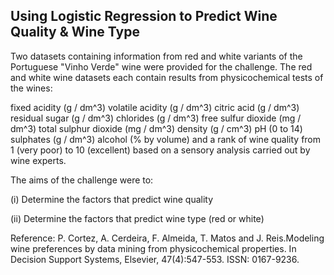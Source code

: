 ## Using Logistic Regression to Predict Wine Quality & Wine Type

Two datasets containing information from red and white variants of the Portuguese "Vinho Verde" wine were provided for the challenge. The red and white wine datasets each contain results from physicochemical tests of the wines:

fixed acidity (g / dm^3)
volatile acidity (g / dm^3)
citric acid (g / dm^3)
residual sugar (g / dm^3)
chlorides (g / dm^3)
free sulfur dioxide (mg / dm^3)
total sulphur dioxide (mg / dm^3)
density (g / cm^3)
pH (0 to 14)
sulphates (g / dm^3)
alcohol (% by volume)
and a rank of wine quality from 1 (very poor) to 10 (excellent) based on a sensory analysis carried out by wine experts.

The aims of the challenge were to:

(i) Determine the factors that predict wine quality

(ii) Determine the factors that predict wine type (red or white)

Reference: P. Cortez, A. Cerdeira, F. Almeida, T. Matos and J. Reis.Modeling wine preferences by data mining from physicochemical properties. In Decision Support Systems, Elsevier, 47(4):547-553. ISSN: 0167-9236.
